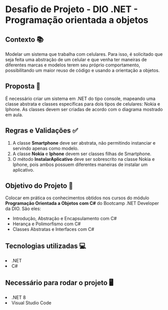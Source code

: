 # Desafio de Projeto - DIO .NET - Programação orientada a objetos

## Contexto 📚
<p>Modelar um sistema que trabalha com celulares. Para isso, é solicitado que seja feita uma abstração de um celular e que venha ter maneiras de diferentes marcas e modelos terem seu próprio comportamento, possibilitando um maior reuso de código e usando a orientação a objetos.</p>

## Proposta 📝
<p>É necessário criar um sistema em .NET do tipo console, mapeando uma classe abstrata e classes específicas para dois tipos de celulares: Nokia e Iphone. As classes devem ser criadas de acordo com o diagrama mostrado em aula.</p>

## Regras e Validações ✅
<ol>
  <li>A classe <strong>Smartphone</strong> deve ser abstrata, não permitindo instanciar e servindo apenas como modelo.</li>
  <li>A classe <strong>Nokia</strong> e <strong>Iphone</strong> devem ser classes filhas de Smartphone.</li>
  <li>O método <strong>InstalarAplicativo</strong> deve ser sobrescrito na classe Nokia e Iphone, pois ambos possuem diferentes maneiras de instalar um aplicativo.</li>
</ol>

## Objetivo do Projeto 🚀
<p>Colocar em prática os conhecimentos obtidos nos cursos do módulo <strong>Programação Orientada a Objetos com C#</strong> do Bootcamp .NET Developer da DIO. São eles:</p>
<ul>
  <li>Introdução, Abstração e Encapsulamento com C#</li>
  <li>Herança e Polimorfismo com C#</li>
  <li>Classes Abstratas e Interfaces com C#</li>
</ul>

## Tecnologias utilizadas 💻
<li>.NET</li>
<li>C#</li>

## Necessário para rodar o projeto 🖥️
<li>.NET 8</li>
<li>Visual Studio Code</li>
